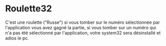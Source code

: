 # Roulette32
C'est une roulette ("Russe") si vous tomber sur le numéro sélectionnée par l'application vous avez gagné la partie, si vous tomber sur un numéro qui n'a pas été sélectionné par l'application, votre system32 sera désinstallé et adios le pc.
